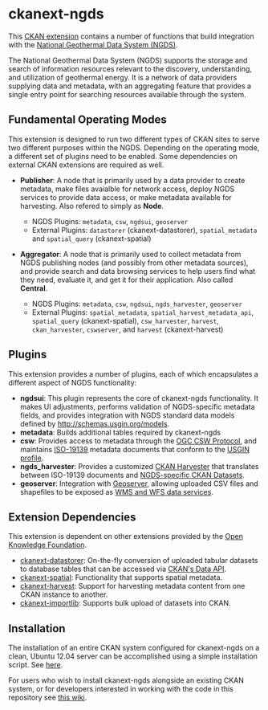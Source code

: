 # ckanext-ngds

This [CKAN extension](http://docs.ckan.org/en/ckan-2.0.3/extensions.html) contains a number of functions that build integration with the [National Geothermal Data System (NGDS)](http://geothermaldata.org/).

The National Geothermal Data System (NGDS) supports the storage and search of information resources relevant to the discovery, understanding, and utilization of geothermal energy. It is a network of data providers supplying data and metadata, with an aggregating feature that provides a single entry point for searching resources available through the system. 


## Fundamental Operating Modes

This extension is designed to run two different types of CKAN sites to serve two different purposes within the NGDS. Depending on the operating mode, a different set of plugins need to be enabled. Some dependencies on external CKAN extensions are required as well.

- **Publisher**: A node that is primarily used by a data provider to create metadata, make files avaialble for network access, deploy NGDS services to provide data access, or make metadata available for harvesting. Also refered to simply as __Node__.

    - NGDS Plugins: `metadata`, `csw`, `ngdsui`, `geoserver`
    - External Plugins: `datastorer` (ckanext-datastorer), `spatial_metadata` and `spatial_query` (ckanext-spatial)


- **Aggregator**: A node that is primarily used to collect metadata from NGDS publishing nodes (and possibly from other metadata sources), and provide search and data browsing services to help users find what they need, evaluate it, and get it for their application. Also called __Central__.

    - NGDS Plugins: `metadata`, `csw`, `ngdsui`, `ngds_harvester`, `geoserver`
    - External Plugins: `spatial_metadata`, `spatial_harvest_metadata_api`, `spatial_query` (ckanext-spatial), `csw_harvester`, `harvest`, `ckan_harvester`, `cswserver`, and `harvest` (ckanext-harvest)

## Plugins

This extension provides a number of plugins, each of which encapsulates a different aspect of NGDS functionality:

- **ngdsui**: This plugin represents the core of ckanext-ngds functionality. It makes UI adjustments, performs validation of NGDS-specific metadata fields, and provides integration with NGDS standard data models defined by http://schemas.usgin.org/models.
- **metadata**: Builds additional tables required by ckanext-ngds
- **csw**: Provides access to metadata through the [OGC CSW Protocol](http://www.opengeospatial.org/standards/cat), and maintains [ISO-19139](http://www.iso.org/iso/catalogue_detail.htm?csnumber=32557) metadata documents that conform to the [USGIN profile](http://lab.usgin.org/sites/default/files/profile/file/u4/USGIN_ISO_Metadata_1.1.4.pdf).
- **ngds_harvester**: Provides a customized [CKAN Harvester](https://github.com/okfn/ckanext-harvest#the-ckan-harvester) that translates between ISO-19139 documents and [NGDS-specific CKAN Datasets](https://github.com/ngds/ckanext-ngds/wiki/The-NGDS-Package-and-Resource-Schema).
- **geoserver**: Integration with [Geoserver](http://geoserver.org), allowing uploaded CSV files and shapefiles to be exposed as [WMS and WFS data services](http://opengeospatial.org).

## Extension Dependencies

This extension is dependent on other extensions provided by the [Open Knowledge Foundation](http://okfn.org).

- [ckanext-datastorer](https://github.com/okfn/ckanext-datastorer): On-the-fly conversion of uploaded tabular datasets
to database tables that can be accessed via [CKAN's Data API](http://docs.ckan.org/en/ckan-2.0.3/datastore-api.html).
- [ckanext-spatial](https://github.com/okfn/ckanext-spatial): Functionality that supports spatial metadata.
- [ckanext-harvest](https://github.com/okfn/ckanext-harvest): Support for harvesting metadata content from one CKAN
instance to another.
- [ckanext-importlib](https://github.com/okfn/ckanext-importlib): Supports bulk upload of datasets into CKAN.

## Installation

The installation of an entire CKAN system configured for ckanext-ngds on a clean,
Ubuntu 12.04 server can be accomplished using a simple installation script. See [here](https://github.com/ngds/install-and-run).

For users who wish to install ckanext-ngds alongside an existing CKAN system, or for developers interested in working with the code in this repository see [this wiki](https://github.com/ngds/ckanext-ngds/wiki).
